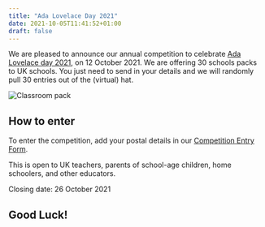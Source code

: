 ```yaml
---
title: "Ada Lovelace Day 2021"
date: 2021-10-05T11:41:52+01:00
draft: false
---
```

We are pleased to announce our annual competition to celebrate [Ada Lovelace day 2021](https://findingada.com/), on 12 October 2021. We are offering 30 schools packs to UK schools. You just need to send in your details and we will randomly pull 30 entries out of the (virtual) hat.

![Classroom pack](/media/classroom_pack.jpg)

## How to enter

To enter the competition, add your postal details in our [Competition Entry Form](https://forms.gle/FRrQAmhLJhSeD2YU8).

This is open to UK teachers, parents of school-age children, home schoolers, and other educators.

Closing date: 26 October 2021

## Good Luck!
